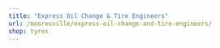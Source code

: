 ```yaml
---
title: "Express Oil Change & Tire Engineers"
url: /mooresville/express-oil-change-and-tire-engineers/
shop: tyres
---
```

